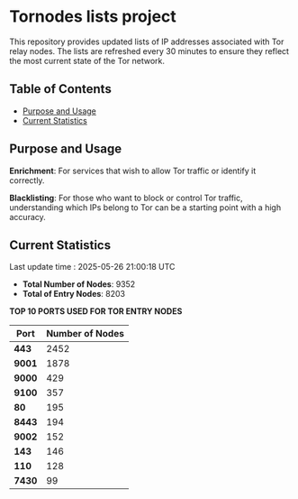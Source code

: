 # Tornodes lists project

This repository provides updated lists of IP addresses associated with Tor relay nodes. The lists are refreshed every 30 minutes to ensure they reflect the most current state of the Tor network.

## Table of Contents

- [Purpose and Usage](#purpose-and-usage)
- [Current Statistics](#current-statistics)


## Purpose and Usage

**Enrichment**: For services that wish to allow Tor traffic or identify it correctly.

**Blacklisting**: For those who want to block or control Tor traffic, understanding which IPs belong to Tor can be a starting point with a high accuracy.

## Current Statistics

Last update time : 2025-05-26 21:00:18 UTC

- **Total Number of Nodes**: 9352
- **Total of Entry Nodes**: 8203

**TOP 10 PORTS USED FOR TOR ENTRY NODES**

| **Port** | **Number of Nodes** |
|------|-----------------|
| **443**   | 2452  |
| **9001**   | 1878  |
| **9000**   | 429  |
| **9100**   | 357  |
| **80**   | 195  |
| **8443**   | 194  |
| **9002**   | 152  |
| **143**   | 146  |
| **110**   | 128  |
| **7430**   | 99  |

